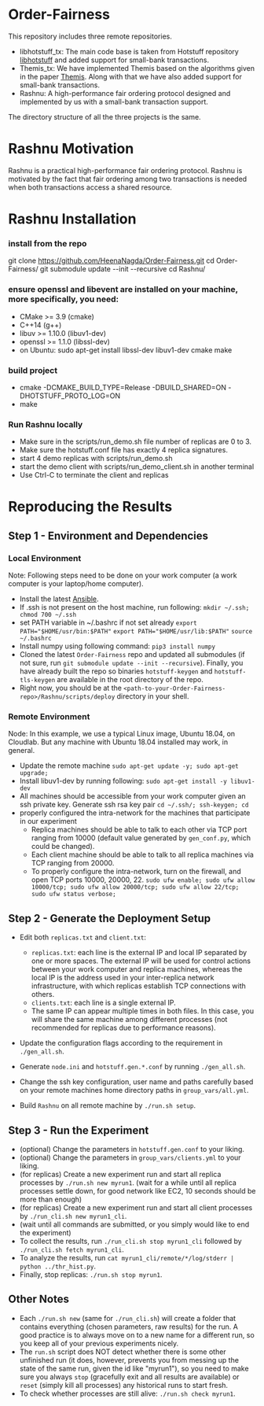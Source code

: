 # Order-Fairness

This repository includes three remote repositories. 
* libhotstuff_tx: 
The main code base is taken from Hotstuff repository [libhotstuff](https://github.com/hot-stuff/libhotstuff.git) and 
added support for small-bank transactions.
* Themis_tx: 
We have implemented Themis based on the algorithms given in the paper [Themis](https://www.cs.cornell.edu/~mahimna/themis.pdf). 
Along with that we have also added support for small-bank transactions.
* Rashnu: 
A high-performance fair ordering protocol designed and implemented by us 
with a small-bank transaction support.

The directory structure of all the three projects is the same.

# Rashnu Motivation

Rashnu is a practical high-performance fair ordering
protocol. Rashnu is motivated by the fact that fair ordering among
two transactions is needed when both transactions access a shared
resource.


# Rashnu Installation

### install from the repo
git clone https://github.com/HeenaNagda/Order-Fairness.git
cd Order-Fairness/
git submodule update --init --recursive
cd Rashnu/

### ensure openssl and libevent are installed on your machine, more specifically, you need:
* CMake >= 3.9 (cmake)
* C++14 (g++)
* libuv >= 1.10.0 (libuv1-dev)
* openssl >= 1.1.0 (libssl-dev)
* on Ubuntu: sudo apt-get install libssl-dev libuv1-dev cmake make

### build project
* cmake -DCMAKE_BUILD_TYPE=Release -DBUILD_SHARED=ON -DHOTSTUFF_PROTO_LOG=ON
* make

### Run Rashnu locally
* Make sure in the scripts/run_demo.sh file number of replicas are 0 to 3.
* Make sure the hotstuff.conf file has exactly 4 replica signatures.
* start 4 demo replicas with scripts/run_demo.sh
* start the demo client with scripts/run_demo_client.sh in another terminal
* Use Ctrl-C to terminate the client and replicas

# Reproducing the Results

## Step 1 - Environment and Dependencies

### Local Environment

Note: Following steps need to be done on your work computer (a
  work computer is your laptop/home computer).

* Install the latest [Ansible](https://docs.ansible.com/ansible/latest/installation_guide/intro_installation.html).
* If .ssh is not present on the host machine, run following: 
  ``mkdir ~/.ssh; chmod 700 ~/.ssh``
* set PATH variable in ~/.bashrc if not set already 
  ``export PATH="$HOME/usr/bin:$PATH"``
  ``export PATH="$HOME/usr/lib:$PATH"``
  ``source ~/.bashrc``
* Install numpy using following command:
  ``pip3 install numpy``
* Cloned the latest ``Order-Fairness`` repo and
  updated all submodules (if not sure, run ``git submodule update --init
  --recursive``). Finally, you have already built the repo so binaries
  ``hotstuff-keygen`` and ``hotstuff-tls-keygen`` are available in the root
  directory of the repo.
* Right now, you should be at the ``<path-to-your-Order-Fairness-repo>/Rashnu/scripts/deploy`` directory in your shell.

### Remote Environment

Node: In this example, we use a typical Linux image, Ubuntu 18.04, on Cloudlab.
But any machine with Ubuntu 18.04 installed may work, in general.

* Update the remote machine
  ``sudo apt-get update -y; sudo apt-get upgrade;``
* Install libuv1-dev by running following:
  ``sudo apt-get install -y libuv1-dev``
* All machines should be accessible from your work computer given an ssh private key. Generate ssh rsa key pair
  ``cd ~/.ssh/; ssh-keygen; cd``
* properly configured the intra-network for the
  machines that participate in our experiment
  + Replica machines should be able to talk to each other via TCP port ranging
  from 10000 (default value generated by ``gen_conf.py``, which could
  be changed). 
  + Each client machine should be able to talk to all replica machines via TCP
  ranging from 20000.
  + To properly configure the intra-network, turn on the firewall, and open TCP ports 10000, 20000, 22.
  ``sudo ufw enable; sudo ufw allow 10000/tcp; sudo ufw allow 20000/tcp; sudo ufw allow 22/tcp; sudo ufw status verbose;``

## Step 2 - Generate the Deployment Setup

* Edit both ``replicas.txt`` and ``client.txt``:

  + ``replicas.txt``: each line is the external IP and local IP separated by
    one or more spaces. The external IP will be used for control actions
    between your work computer and replica machines, whereas the local IP is
    the address used in your inter-replica network infrastructure, with which
    replicas establish TCP connections with others.
  + ``clients.txt``: each line is a single external IP.
  + The same IP can appear multiple times in both files. In this case, you will
    share the same machine among different processes (not recommended for
    replicas due to performance reasons).
* Update the configuration flags according to the requirement in ``./gen_all.sh``.
* Generate ``node.ini`` and ``hotstuff.gen.*.conf`` by running ``./gen_all.sh``.
* Change the ssh key configuration, user name and paths carefully based on your remote machines home directory paths in ``group_vars/all.yml``.
* Build ``Rashnu`` on all remote machine by ``./run.sh setup``.

## Step 3 - Run the Experiment

* (optional) Change the parameters in ``hotstuff.gen.conf`` to your liking.
* (optional) Change the parameters in ``group_vars/clients.yml`` to your liking.
* (for replicas) Create a new experiment run and start all replica processes by ``./run.sh new myrun1``.
 (wait for a while until all replica processes settle down, for good network like EC2, 10 seconds should be more than enough)
* (for replicas) Create a new experiment run and start all client processes by ``./run_cli.sh new myrun1_cli``.
* (wait until all commands are submitted, or you simply would like to end the experiment)
* To collect the results, run ``./run_cli.sh stop myrun1_cli`` followed by ``./run_cli.sh fetch myrun1_cli``.
* To analyze the results, run ``cat myrun1_cli/remote/*/log/stderr | python ../thr_hist.py``.
* Finally, stop replicas: ``./run.sh stop myrun1``.

## Other Notes

* Each ``./run.sh new`` (same for ``./run_cli.sh``) will create a folder that
  contains everything (chosen parameters, raw results) for the run. A good
  practice is to always move on to a new name for a different run, so you keep
  all of your previous experiments nicely.
* The ``run.sh`` script does NOT detect whether there is some other unfinished
  run (it does, however, prevents you from messing up the state of the same run,
  given the id like "myrun1"), so you need to make sure you always ``stop``
  (gracefully exit and all results are available) or ``reset`` (simply kill all
  processes) any historical runs to start fresh.
* To check whether processes are still alive: ``./run.sh check myrun1``.

